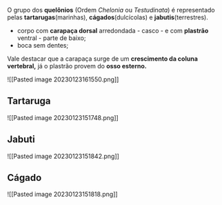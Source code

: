 O grupo dos **quelônios** (Ordem _Chelonia_ ou _Testudinata_) é representado pelas **tartarugas**(marinhas), **cágados**(dulcícolas) e **jabutis**(terrestres).

* corpo com **carapaça dorsal** arredondada - casco - e com **plastrão** ventral - parte de baixo;
* boca sem dentes;

Vale destacar que a carapaça surge de um **crescimento da coluna vertebral,** já o plastrão provem do **osso esterno.** 

![[Pasted image 20230123161550.png]]

## Tartaruga

![[Pasted image 20230123151748.png]]

## Jabuti

![[Pasted image 20230123151842.png]]

## Cágado

![[Pasted image 20230123151818.png]]